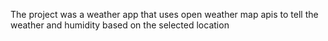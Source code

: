 The project was a weather app that uses open weather map apis to tell the weather and humidity based on the selected location
